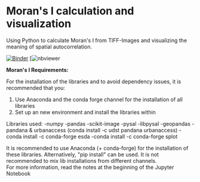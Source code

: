 # Moran's I calculation and visualization

Using Python to calculate Moran's I from TIFF-Images and visualizing the meaning of spatial autocorrelation.


[![Binder](https://mybinder.org/badge_logo.svg)](https://mybinder.org/v2/gh/simon-donike/Morans_I/master)
[![nbviewer](https://nbviewer.jupyter.org/github/simon-donike/Morans_I/blob/master/Morans_I.ipynb)


**Moran's I Requirements:**


For the installation of the libraries and to avoid dependency issues, it is recommended that you:
1. Use Anaconda and the conda forge channel for the installation of all libraries
2. Set up an new environment and install the libraries within

Libraries used:
-numpy
-pandas
-scikit-image
-pysal
-libpysal
-geopandas
-pandana & urbanaccess (conda install -c udst pandana urbanaccess)
-conda install -c conda-forge esda
-conda install -c conda-forge splot



It is recommended to use Anaconda (+ conda-forge) for the installation of these libraries.
Alternatively, "pip install" can be used. It is not recommended to mix lib installations from
different channels.  
For more information, read the notes at the beginning of the Jupyter Notebook
